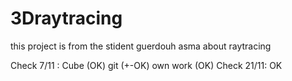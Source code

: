 # 3Draytracing
this project is from the stident guerdouh asma about raytracing 

Check 7/11 : Cube (OK) git (+-OK) own work (OK)
Check 21/11: OK